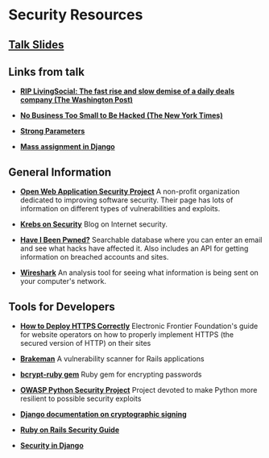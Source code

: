 # Security Resources

## [Talk Slides](https://drive.google.com/file/d/0Bx6MRn1n3ykwRHk2d0JaVnlObEE/view?usp=sharing)

## Links from talk

* **[RIP LivingSocial: The fast rise and slow demise of a daily deals company (The Washington Post)](https://www.washingtonpost.com/news/innovations/wp/2017/02/25/rip-livingsocial-the-fast-rise-and-slow-demise-of-a-daily-deals-company)**

* **[No Business Too Small to Be Hacked (The New York Times)](https://www.nytimes.com/2016/01/14/business/smallbusiness/no-business-too-small-to-be-hacked.html)**

* **[Strong Parameters](https://github.com/rails/strong_parameters)**

* **[Mass assignment in Django](https://gist.github.com/jsocol/3217262)**

## General Information

* **[Open Web Application Security Project](https://www.owasp.org/index.php/Main_Page)**
A non-profit organization dedicated to improving software security. Their page has lots of information on different types of vulnerabilities and exploits.

* **[Krebs on Security](https://krebsonsecurity.com/)**
Blog on Internet security.

* **[Have I Been Pwned?](https://haveibeenpwned.com/)**
Searchable database where you can enter an email and see what hacks have affected it. Also includes an API for getting information on breached accounts and sites.

* **[Wireshark](https://www.wireshark.org/)**
An analysis tool for seeing what information is being sent on your computer's network.

## Tools for Developers

* **[How to Deploy HTTPS Correctly](https://www.eff.org/https-everywhere/deploying-https)**
Electronic Frontier Foundation's guide for website operators on how to properly implement HTTPS (the secured version of HTTP) on their sites

* **[Brakeman](http://brakemanscanner.org/)**
A vulnerability scanner for Rails applications

* **[bcrypt-ruby gem](https://github.com/codahale/bcrypt-ruby)**
Ruby gem for encrypting passwords

* **[OWASP Python Security Project](http://www.pythonsecurity.org/)**
Project devoted to make Python more resilient to possible security exploits

* **[Django documentation on cryptographic signing](https://docs.djangoproject.com/en/1.10/topics/signing/)**

* **[Ruby on Rails Security Guide](http://guides.rubyonrails.org/security.html)**

* **[Security in Django](https://docs.djangoproject.com/en/1.11/topics/security/)**

